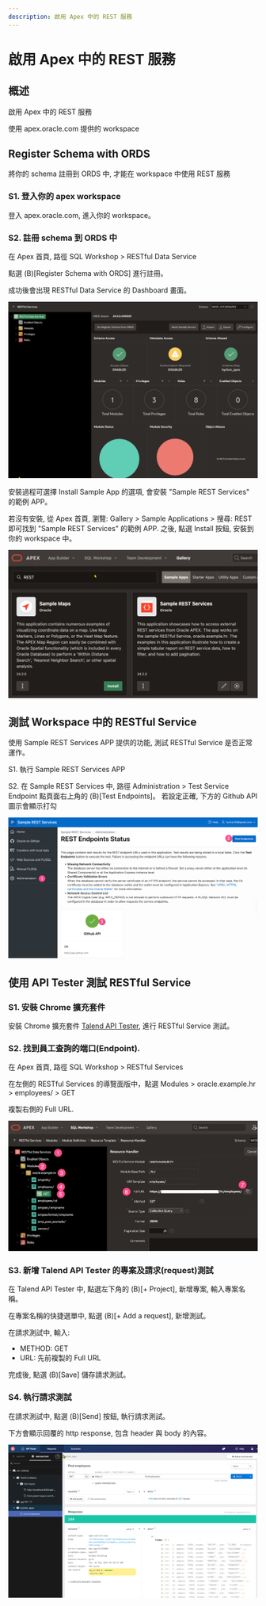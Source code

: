 ```yaml
---
description: 啟用 Apex 中的 REST 服務
---
```


# 啟用 Apex 中的 REST 服務

## 概述

啟用 Apex 中的 REST 服務

使用 apex.oracle.com 提供的 workspace

## Register Schema with ORDS 

將你的 schema 註冊到 ORDS 中, 才能在 workspace 中使用 REST 服務

### S1. 登入你的 apex workspace
登入 apex.oracle.com, 進入你的 workspace。

### S2. 註冊 schema 到 ORDS 中
在 Apex 首頁, 路徑 SQL Workshop > RESTful Data Service

點選 (B)[Register Schema with ORDS] 進行註冊。

成功後會出現 RESTful Data Service 的 Dashboard 畫面。

![](img/25-May-01-13-47-05.png)

安裝過程可選擇 Install Sample App 的選項, 會安裝 "Sample REST Services" 的範例 APP。

若沒有安裝, 從 Apex 首頁, 瀏覽: Gallery > Sample Applications > 搜尋: REST 
即可找到 "Sample REST Services" 的範例 APP. 之後, 點選 Install 按鈕, 安裝到你的 workspace 中。

![](img/25-May-01-13-51-24.png)

## 測試 Workspace 中的 RESTful Service

使用 Sample REST Services APP 提供的功能, 測試 RESTful Service 是否正常運作。

S1. 執行 Sample REST Services APP

S2. 在 Sample REST Services 中, 路徑 Administration > Test Service Endpoint
點頁面右上角的 (B)[Test Endpoints]。 若設定正確, 下方的 Github API 圖示會顯示打勾

![](img/25-May-01-13-54-41.png)

## 使用 API Tester 測試 RESTful Service

### S1. 安裝 Chrome 擴充套件  

安裝 Chrome 擴充套件 [Talend API Tester](https://chromewebstore.google.com/detail/talend-api-tester-free-ed/aejoelaoggembcahagimdiliamlcdmfm?hl=zh-TW), 進行 RESTful Service 測試。


### S2. 找到員工查詢的端口(Endpoint). 

在 Apex 首頁, 路徑 SQL Workshop > RESTful Services

在左側的 RESTful Services 的導覽面版中，點選  Modules > oracle.example.hr > employees/ > GET

複製右側的 Full URL. 

![](img/25-May-01-14-01-23.png)


### S3. 新增 Talend API Tester 的專案及請求(request)測試

在 Talend API Tester 中, 點選左下角的 (B)[+ Project], 新增專案, 輸入專案名稱。

在專案名稱的快捷選單中, 點選 (B)[+ Add a request], 新增測試。

在請求測試中, 輸入:
- METHOD: GET
- URL: 先前複製的 Full URL

完成後, 點選 (B)[Save] 儲存請求測試。

### S4. 執行請求測試

在請求測試中, 點選 (B)[Send] 按鈕, 執行請求測試。

下方會顯示回覆的 http response, 包含 header 與 body 的內容。

![](img/25-May-01-14-10-17.png)